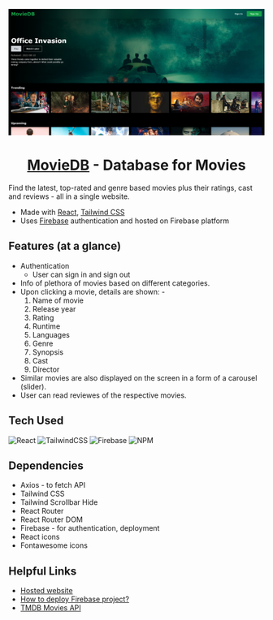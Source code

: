 ![MovieDB home page](src/assets/MovieDB-large-screen.png)

<h1 style="text-align: center;"><a href="https://movies-tv-db-react.web.app/">MovieDB</a> - Database for Movies</h1>

Find the latest, top-rated and genre based movies plus their ratings, cast and reviews - all in a single website.

- Made with [React](https://reactjs.org/), [Tailwind CSS](https://tailwindcss.com/) 
- Uses [Firebase](https://firebase.google.com/) authentication and hosted on Firebase platform

## Features (at a glance)

- Authentication
  - User can sign in and sign out
- Info of plethora of movies based on different categories.
- Upon clicking a movie, details are shown: -
  1. Name of movie
  2. Release year
  3. Rating
  4. Runtime
  5. Languages
  6. Genre
  7. Synopsis
  8. Cast
  9. Director
- Similar movies are also displayed on the screen in a form of a carousel (slider).
- User can read reviewes of the respective movies.

## Tech Used

![React](https://img.shields.io/badge/react-%2320232a.svg?style=for-the-badge&logo=react&logoColor=%2361DAFB)
![TailwindCSS](https://img.shields.io/badge/tailwindcss-%2338B2AC.svg?style=for-the-badge&logo=tailwind-css&logoColor=white)
![Firebase](https://img.shields.io/badge/firebase-%23039BE5.svg?style=for-the-badge&logo=firebase)
![NPM](https://img.shields.io/badge/NPM-%23000000.svg?style=for-the-badge&logo=npm&logoColor=white)

## Dependencies

- Axios - to fetch API
- Tailwind CSS
- Tailwind Scrollbar Hide
- React Router
- React Router DOM
- Firebase - for authentication, deployment
- React icons
- Fontawesome icons

## Helpful Links

- [Hosted website](https://movies-tv-db-react.web.app/)
- [How to deploy Firebase project?](https://dev.to/guillerbr/deploy-reactjs-on-firebase-hosting-4mpj)
- [TMDB Movies API](https://www.themoviedb.org/documentation/api)